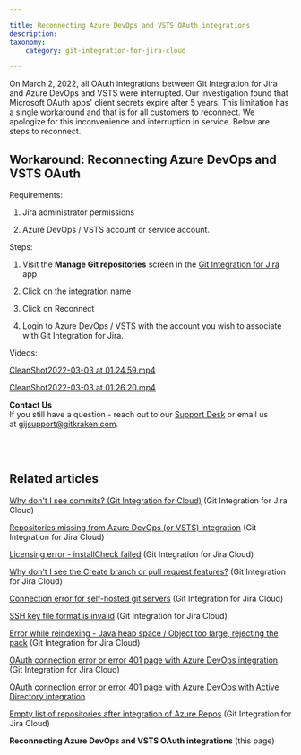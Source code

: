 ```yaml
---

title: Reconnecting Azure DevOps and VSTS OAuth integrations
description:
taxonomy:
    category: git-integration-for-jira-cloud

---
```


On March 2, 2022, all OAuth integrations between Git Integration for Jira and Azure DevOps and VSTS were interrupted. Our investigation found that Microsoft OAuth apps' client secrets expire after 5 years. This limitation has a single workaround and that is for all customers to reconnect. We apologize for this inconvenience and interruption in service. Below are steps to reconnect.

## Workaround: Reconnecting Azure DevOps and VSTS OAuth

Requirements:

1.  Jira administrator permissions

2.  Azure DevOps / VSTS account or service account.


Steps:

1.  Visit the **Manage Git repositories** screen in the [Git Integration for Jira](https://marketplace.atlassian.com/apps/4984/git-integration-for-jira?hosting=cloud&tab=overview) app

2.  Click on the integration name

3.  Click on Reconnect

4.  Login to Azure DevOps / VSTS with the account you wish to associate with Git Integration for Jira.


Videos:

[CleanShot2022-03-03 at 01.24.59.mp4](https://bigbrassband.atlassian.net/wiki/download/attachments/2079686657/CleanShot2022-03-03%20at%2001.24.59.mp4?version=1&modificationDate=1646288892990&cacheVersion=1&api=v2&width=210)

[CleanShot2022-03-03 at 01.26.20.mp4](https://bigbrassband.atlassian.net/wiki/download/attachments/2079686657/CleanShot2022-03-03%20at%2001.26.20.mp4?version=1&modificationDate=1646288879632&cacheVersion=1&api=v2&width=210)

<div class="bbb-callout bbb--info">
    <div class="irow">
    <div class="ilogobox">
        <span class="logoimg"></span>
    </div>
    <div class="imsgbox">
        <b>Contact Us</b><br>
        If you still have a question - reach out to our <a href='https://help.gitkraken.com/git-integration-for-jira-cloud/gij-cloud-contact-support/' target='_blank'>Support Desk</a> or email us at <a href='mailto:gijsupport@gitkraken.com'>gijsupport@gitkraken.com</a>.
    </div>
    </div>
</div>
<br>

&nbsp;

## Related articles

[Why don't I see commits? (Git Integration for Cloud)](/git-integration-for-jira-cloud/why-dont-i-see-commits-git-integration-for-cloud-gij-cloud) (Git Integration for Jira Cloud)

[Repositories missing from Azure DevOps (or VSTS) integration](/git-integration-for-jira-cloud/repositories-missing-from-azure-devops-or-vsts-integration-gij-cloud) (Git Integration for Jira Cloud)

[Licensing error - installCheck failed](/git-integration-for-jira-cloud/licensing-error-installcheck-failed-gij-cloud) (Git Integration for Jira Cloud)

[Why don't I see the Create branch or pull request features?](/git-integration-for-jira-cloud/why-dont-i-see-the-create-branch-or-pull-request-features-gij-cloud) (Git Integration for Jira Cloud)

[Connection error for self-hosted git servers](/git-integration-for-jira-cloud/connection-error-for-self-hosted-git-servers-gij-cloud) (Git Integration for Jira Cloud)

[SSH key file format is invalid](/git-integration-for-jira-cloud/ssh-key-file-format-is-invalid-gij-cloud) (Git Integration for Jira Cloud)

[Error while reindexing - Java heap space / Object too large, rejecting the pack](/git-integration-for-jira-cloud/error-while-reindexing-java-heap-space-object-too-large-rejecting-the-pack-gij-cloud) (Git Integration for Jira Cloud)

[OAuth connection error or error 401 page with Azure DevOps integration](/git-integration-for-jira-cloud/oauth-connection-error-or-error-401-page-with-azure-devops-integration-gij-cloud) (Git Integration for Jira Cloud)

[OAuth connection error or error 401 page with Azure DevOps with Active Directory integration](/git-integration-for-jira-cloud/oauth-connection-error-or-error-401-page-with-azure-devops-with-active-directory-integration-gij-cloud/)

[Empty list of repositories after integration of Azure Repos](/git-integration-for-jira-cloud/empty-list-of-repositories-after-integration-of-azure-repos-gij-cloud) (Git Integration for Jira Cloud)

**Reconnecting Azure DevOps and VSTS OAuth integrations** (this page)

